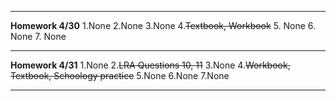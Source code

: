 ***
**Homework 4/30**
1.None
2.None
3.None
4.~~Textbook, Workbook~~
5. None
6. None
7. None
***
**Homework 4/31**
1.None
2.~~LRA Questions 10, 11~~
3.None
4.~~Workbook, Textbook, Schoology practice~~
5.None
6.None
7.None
***

